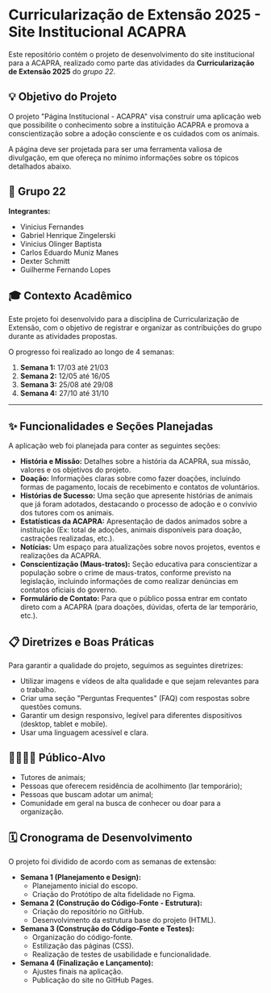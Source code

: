 # Curricularização de Extensão 2025 - Site Institucional ACAPRA

Este repositório contém o projeto de desenvolvimento do site institucional para a ACAPRA, realizado como parte das atividades da **Curricularização de Extensão 2025** do *grupo 22*.

## 💡 Objetivo do Projeto

O projeto "Página Institucional - ACAPRA" visa construir uma aplicação web que possibilite o conhecimento sobre a instituição ACAPRA e promova a conscientização sobre a adoção consciente e os cuidados com os animais.

A página deve ser projetada para ser uma ferramenta valiosa de divulgação, em que ofereça no mínimo informações sobre os tópicos detalhados abaixo.

## 👥 Grupo 22

**Integrantes:**
* Vinicius Fernandes  
* Gabriel Henrique Zingelerski 
* Vinicius Olinger Baptista
* Carlos Eduardo Muniz Manes
* Dexter Schmitt
* Guilherme Fernando Lopes

## 🎓 Contexto Acadêmico

Este projeto foi desenvolvido para a disciplina de Curricularização de Extensão, com o objetivo de registrar e organizar as contribuições do grupo durante as atividades propostas.

O progresso foi realizado ao longo de 4 semanas:

1.  **Semana 1:** 17/03 até 21/03
2.  **Semana 2:** 12/05 até 16/05
3.  **Semana 3:** 25/08 até 29/08
4.  **Semana 4:** 27/10 até 31/10

---

## ✨ Funcionalidades e Seções Planejadas

A aplicação web foi planejada para conter as seguintes seções:

* **História e Missão:** Detalhes sobre a história da ACAPRA, sua missão, valores e os objetivos do projeto.
* **Doação:** Informações claras sobre como fazer doações, incluindo formas de pagamento, locais de recebimento e contatos de voluntários.
* **Histórias de Sucesso:** Uma seção que apresente histórias de animais que já foram adotados, destacando o processo de adoção e o convívio dos tutores com os animais.
* **Estatísticas da ACAPRA:** Apresentação de dados animados sobre a instituição (Ex: total de adoções, animais disponíveis para doação, castrações realizadas, etc.).
* **Notícias:** Um espaço para atualizações sobre novos projetos, eventos e realizações da ACAPRA.
* **Conscientização (Maus-tratos):** Seção educativa para conscientizar a população sobre o crime de maus-tratos, conforme previsto na legislação, incluindo informações de como realizar denúncias em contatos oficiais do governo.
* **Formulário de Contato:** Para que o público possa entrar em contato direto com a ACAPRA (para doações, dúvidas, oferta de lar temporário, etc.).

## 📋 Diretrizes e Boas Práticas

Para garantir a qualidade do projeto, seguimos as seguintes diretrizes:

* Utilizar imagens e vídeos de alta qualidade e que sejam relevantes para o trabalho.
* Criar uma seção "Perguntas Frequentes" (FAQ) com respostas sobre questões comuns.
* Garantir um design responsivo, legível para diferentes dispositivos (desktop, tablet e mobile).
* Usar uma linguagem acessível e clara.

## 👨‍👩‍👧‍👦 Público-Alvo

* Tutores de animais;
* Pessoas que oferecem residência de acolhimento (lar temporário);
* Pessoas que buscam adotar um animal;
* Comunidade em geral na busca de conhecer ou doar para a organização.

## 🗓️ Cronograma de Desenvolvimento

O projeto foi dividido de acordo com as semanas de extensão:

* **Semana 1 (Planejamento e Design):**
    * Planejamento inicial do escopo.
    * Criação do Protótipo de alta fidelidade no Figma.
* **Semana 2 (Construção do Código-Fonte - Estrutura):**
    * Criação do repositório no GitHub.
    * Desenvolvimento da estrutura base do projeto (HTML).
* **Semana 3 (Construção do Código-Fonte e Testes):**
    * Organização do código-fonte.
    * Estilização das páginas (CSS).
    * Realização de testes de usabilidade e funcionalidade.
* **Semana 4 (Finalização e Lançamento):**
    * Ajustes finais na aplicação.
    * Publicação do site no GitHub Pages.
